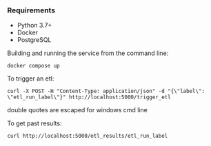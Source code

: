 
### Requirements
- Python 3.7+
- Docker
- PostgreSQL

Building and running the service from the command line:

```
docker compose up
```


To trigger an etl:

```commandline
curl -X POST -H "Content-Type: application/json" -d "{\"label\": \"etl_run_label\"}" http://localhost:5000/trigger_etl
```
double quotes are escaped for windows cmd line

To get past results:

```commandline
curl http://localhost:5000/etl_results/etl_run_label
```


